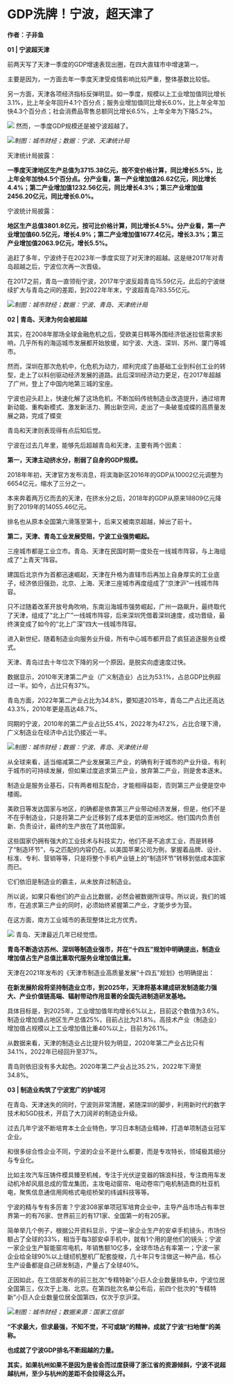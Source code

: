 # GDP洗牌！宁波，超天津了

**作者：子非鱼**

**01 | 宁波超天津**

前两天写了天津一季度的GDP增速表现出圈，在四大直辖市中增速第一。

主要是因为，一方面去年一季度天津受疫情影响比较严重，整体基数比较低。

另一方面，天津各项经济指标反弹明显。如一季度，规模以上工业增加值同比增长3.1%，比上年全年回升4.1个百分点；服务业增加值同比增长6.0%，比上年全年加快4.3个百分点；社会消费品零售总额同比增长6.5%，上年全年为下降5.2%。

![](https://inews.gtimg.com/news_bt/OntCrU1KeBR3PrTGWieBOcwiwH9bh1KLeMTzr2ty-9T-sAA/1000)
然而，一季度GDP规模还是被宁波超越了。

![](https://inews.gtimg.com/news_bt/O3yxNpo2YhLt1V_L-ok9CX8WqlCgTOJM6wdJhSnwWNn1sAA/1000)_制图：城市财经；数据：宁波、天津统计局_

天津统计局披露：

**一季度天津地区生产总值为3715.38亿元，按不变价格计算，同比增长5.5%，比上年全年加快4.5个百分点。分产业看，第一产业增加值26.62亿元，同比增长4.4%；第二产业增加值1232.56亿元，同比增长4.3%；第三产业增加值2456.20亿元，同比增长6.0%。**

宁波统计局披露：

**地区生产总值3801.8亿元，按可比价格计算，同比增长4.5%。分产业看，第一产业增加值60.5亿元，增长4.9%；第二产业增加值1677.4亿元，增长3.3%；第三产业增加值2063.9亿元，增长5.5%。**

追赶了多年，宁波终于在2023年一季度实现了对天津的超越。这是继2017年对青岛超越之后，宁波位次再一次晋级。

在2017之前，青岛一直领衔宁波，2017年宁波反超青岛15.59亿元，此后的宁波继续扩大与青岛之间的差距，到2022年年末，宁波超青岛783.55亿元。

![](https://inews.gtimg.com/news_bt/OajYC2URj_M9gTkN2W_OHGkTnTUOi37nlR_Gp6hN7JgRgAA/1000)_制图：城市财经；数据：宁波、青岛、天津统计局_

**02 | 青岛、天津为何会被超越**

其实，在2008年那场全球金融危机之后，受欧美日韩等外围经济低迷拉低需求影响，几乎所有的海运城市发展都开始放缓，如宁波、大连、深圳、苏州、厦门等城市。

然而，深圳在那次危机中，化危机为动力，顺利完成了由基础工业到科创工业的转型，走上了以科创驱动经济发展的道路。此后深圳经济动力更足，在2017年超越了广州，登上了中国内地第三城的宝座。

宁波也迎头赶上，快速化解了这场危机，不断加码传统制造业改造提升，通过培育新动能、重构新模式、激发新活力、腾出新空间，走出了一条破茧成蝶的高质量发展之路，完成了蝶变

青岛和天津则表现得有点后知后觉。

宁波在过去几年里，能够先后超越青岛和天津，主要有两个因素：

**第一，天津主动挤水分，削弱了自身的GDP规模。**

2018年年初，天津官方发布消息，将滨海新区2016年的GDP从10002亿元调整为6654亿元，缩水了三分之一。

本来奔着两万亿而去的天津，在挤水分之后，2018年的GDP从原来18809亿元降到了2019年的14055.46亿元。

排名也从原本全国第六滑落至第十，后来又被南京超越，掉出了前十。

**第二，天津、青岛工业发展受阻，宁波工业强势崛起。**

三座城市都是工业立市。青岛、天津在民国时期一度处在一线城市阵容，与上海组成了“上青天”阵容。

建国后北京作为首都迅速崛起，天津在升格为直辖市后再加上自身厚实的工业底子，经济依旧强劲，北京、上海、天津三座城市再度组成了“京津沪”一线城市阵容。

只不过随着改革开放号角吹响，东南沿海城市强势崛起，广州一路飙升，最终取代了天津，组成了“北上广”一线城市阵容，后来深圳凭借着深圳速度，成功晋级，最终演变成了如今的“北上广深”四大一线城市阵容。

进入新世纪，随着制造业向服务业升级，所有中心城市都开启了疯狂追逐服务业模式。

天津、青岛过去十年位次下降的另一个原因，是脱实向虚速度过快。

数据显示，2010年天津第二产业（广义制造业）占比为53.1%，占总GDP比例超过一半。如今，占比只有37%。

青岛方面，2022年第二产业占比为34.8%，要知道2015年，青岛二产占比还高达43.3%，2010年更是高达48.7%。

同期的宁波，2010年的第二产业占比55.4%，2022年为47.2%，占比合理下滑，广义制造业在经济中占比仍接近一半。

![](https://inews.gtimg.com/news_bt/O6z4o70KNnz9QCG0kkblbbczupsBAvqM6gRUmanlc4sG4AA/1000)_制图：城市财经；数据：宁波、青岛、天津统计局_

从全球来看，适当缩减第二产业发展第三产业，的确有利于城市的产业升级，有利于城市的可持续发展，但如果过度追求第三产业，放弃第二产业，则是舍本逐末。

制造业是服务业基石，只有两者相互配合，才能相得益彰，否则第三产业便是空中楼阁。

美欧日等发达国家与地区，的确都是依靠第三产业带动经济发展，但是，他们不是不在乎制造业，只是将第二产业迁移到了成本更低的亚洲地区。他们国内负责创新、负责设计，最终的生产放在了其他国家。

这些国家仍拥有强大的工业技术与科技实力，他们不是不追求工业，而是转移了“制造环节”，与之匹配的内容仍在。以美国苹果公司为例，掌握着品牌、设计、标准、专利、营销等等，只是将整个手机产业链上的“制造环节”转移到低成本国家而已。

它们依旧是制造业的霸主，从未放弃过制造业。

所以说，如果只看他们的产业占比数据，必然会被数据所误导。所以说，我们的城市，在追求第三产业的同时，必须始终紧握第二产业，才能步步为营。

在这方面，南方工业城市的表现整体比北方优秀。

![](https://inews.gtimg.com/news_bt/O_O967irKpxhgokq4qwYFyldJ83zNebPIaPLgcISmuX-IAA/1000)
青岛、天津最近几年已经觉悟。

**青岛不断造访苏州、深圳等制造业强市，并在“十四五”规划中明确提出，制造业增加值占生产总值比重取代服务业增加值比重。**

天津在2021年发布的《天津市制造业高质量发展“十四五”规划》也明确提出：​

**在新发展阶段将坚持制造业立市，到2025年，天津将基本建成研发制造能力强大、产业价值链高端、辐射带动作用显著的全国先进制造研发基地。**

具体目标是，到2025年，工业增加值年均增长6%以上，目前这个数值为3.6%。制造业增加值占地区生产总值25%，目前占比为21.8%。高技术产业（制造业）增加值占规模以上工业增加值比重40%以上，目前为26.1%。

从数据来看，天津的制造业占比提升较为明显，2020年第二产业占比只有34.1%，2022年已经回升至37%。

青岛则依旧没有多大起色。2020年第二产业占比35.2%，2022年下滑至34.8%。

**03 | 制造业构筑了宁波宽广的护城河**

在青岛、天津迷失的同时，宁波则非常清醒，紧随深圳的脚步，利用新时代的数字技术和5GD技术，开启了大刀阔斧的制造业升级。

过去几年宁波不断培育本土企业特色，学习日本制造业精神，打造单项制造业冠军企业。

和很多综合性企业不同，宁波的企业不是什么都要，而是专攻特长，领域极其细分与专业化。

比如主攻汽车压铸件模具臻至机械，专注于光伏逆变器的锦浪科技，专注商用车发动机冷却风扇总成的雪龙集团，主攻电动窗帘、电动卷帘门电机制造商的杜亚机电，聚焦信息通信用网格式电缆桥架的纬诚科技等等。

宁波的精与专有多厉害？宁波308家单项冠军培育企业中，主导产品市场占有率世界第一的有76家、世界前三的有171家、全国第一的有205家。

简单举几个例子，根据公开资料显示，宁波一家企业生产的安卓手机镜头，市场份额占了全球的33%，相当于每3部安卓手机中，就有1个用的是他们的镜头；宁波一家企业生产智能窗帘电机，年销售额10亿多，全球市场占有率第一；宁波一家企业给全球90%以上缝纫机整机厂配套旋梭，几十年只专注做这一种产品，核心生产设备都是自己研发制造，产量占了全球40%。

正因如此，在工信部发布的前三批次“专精特新”小巨人企业数量排名中，宁波位居全国第三，仅次于上海、北京。在第四批次名单公布后，前四个批次的“专精特新”小巨人企业数量位居全国第四，仅次于京沪深。

![](https://inews.gtimg.com/news_bt/OcuFlGqCI1HdYWBu0w9UvvPlwkMmaQZUS6MdH6f8iAxaMAA/1000)_制图：城市财经；数据来源：国家工信部_

**“不求最大，但求最强，不知不觉，不可或缺”的精神，成就了宁波“扫地僧”的美称。**

**也成就了宁波GDP排名不断超越的力量。**

**其实，如果杭州如果不是因为是省会而过度获得了浙江省的资源倾斜，宁波不说超越杭州，至少与杭州的差距不会拉得这么开。**

